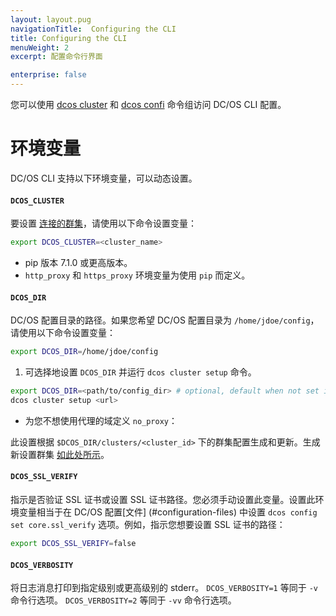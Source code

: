 ```yaml
---
layout: layout.pug
navigationTitle:  Configuring the CLI
title: Configuring the CLI
menuWeight: 2
excerpt: 配置命令行界面

enterprise: false
---
```


您可以使用 [dcos cluster](/dcos/cn/1.12/cli/command-reference/dcos-cluster/) 和 [dcos confi](/dcos/cn/1.12/cli/command-reference/dcos-config/) 命令组访问 DC/OS CLI 配置。

# 环境变量

DC/OS CLI 支持以下环境变量，可以动态设置。

<a name="dcos-cluster"></a>
#### `DCOS_CLUSTER`

要设置 [连接的群集](/dcos/cn/1.12/cli/command-reference/dcos-cluster/dcos-cluster-attach/)，请使用以下命令设置变量：

```bash
export DCOS_CLUSTER=<cluster_name>
```

* pip 版本 7.1.0 或更高版本。
* `http_proxy` 和 `https_proxy` 环境变量为使用 `pip` 而定义。

<a name="dcos-dir"></a>
#### `DCOS_DIR`

DC/OS 配置目录的路径。如果您希望 DC/OS 配置目录为 `/home/jdoe/config`，请使用以下命令设置变量：

```bash
export DCOS_DIR=/home/jdoe/config
```

1. 可选择地设置 `DCOS_DIR` 并运行 `dcos cluster setup` 命令。

```bash
export DCOS_DIR=<path/to/config_dir> # optional, default when not set is ~/.dcos
dcos cluster setup <url>
```

* 为您不想使用代理的域定义 `no_proxy`：

 此设置根据 `$DCOS_DIR/clusters/<cluster_id>` 下的群集配置生成和更新。生成新设置群集 [如此处所示](/dcos/cn/1.12/cli/index#setupcluster)。

<a name="dcos-ssl-verify"></a>
#### `DCOS_SSL_VERIFY`
指示是否验证 SSL 证书或设置 SSL 证书路径。您必须手动设置此变量。设置此环境变量相当于在 DC/OS 配置[文件] (#configuration-files) 中设置 `dcos config set core.ssl_verify` 选项。例如，指示您想要设置 SSL 证书的路径：

```bash
export DCOS_SSL_VERIFY=false
```

<a name="dcos-verbosity"></a>
#### `DCOS_VERBOSITY`
将日志消息打印到指定级别或更高级别的 stderr。 `DCOS_VERBOSITY=1` 等同于 `-v` 命令行选项。 `DCOS_VERBOSITY=2` 等同于 `-vv` 命令行选项。
